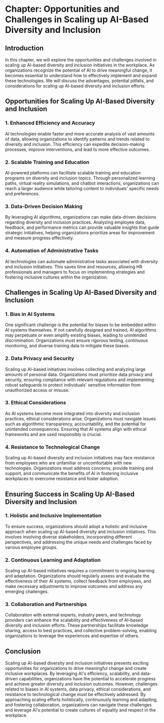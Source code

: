 Chapter: Opportunities and Challenges in Scaling up AI-Based Diversity and Inclusion
====================================================================================

Introduction
------------

In this chapter, we will explore the opportunities and challenges involved in scaling up AI-based diversity and inclusion initiatives in the workplace. As organizations recognize the potential of AI to drive meaningful change, it becomes essential to understand how to effectively implement and expand these technologies. We will discuss the advantages, potential pitfalls, and considerations for scaling up AI-based diversity and inclusion efforts.

Opportunities for Scaling Up AI-Based Diversity and Inclusion
-------------------------------------------------------------

### 1. Enhanced Efficiency and Accuracy

AI technologies enable faster and more accurate analysis of vast amounts of data, allowing organizations to identify patterns and trends related to diversity and inclusion. This efficiency can expedite decision-making processes, improve interventions, and lead to more effective outcomes.

### 2. Scalable Training and Education

AI-powered platforms can facilitate scalable training and education programs on diversity and inclusion topics. Through personalized learning paths, virtual reality simulations, and chatbot interactions, organizations can reach a larger audience while tailoring content to individuals' specific needs and preferences.

### 3. Data-Driven Decision Making

By leveraging AI algorithms, organizations can make data-driven decisions regarding diversity and inclusion practices. Analyzing employee data, feedback, and performance metrics can provide valuable insights that guide strategic initiatives, helping organizations prioritize areas for improvement and measure progress effectively.

### 4. Automation of Administrative Tasks

AI technologies can automate administrative tasks associated with diversity and inclusion initiatives. This saves time and resources, allowing HR professionals and managers to focus on implementing strategies and fostering inclusive cultures within the organization.

Challenges in Scaling Up AI-Based Diversity and Inclusion
---------------------------------------------------------

### 1. Bias in AI Systems

One significant challenge is the potential for biases to be embedded within AI systems themselves. If not carefully designed and trained, AI algorithms may perpetuate or even amplify existing biases, leading to unintended discrimination. Organizations must ensure rigorous testing, continuous monitoring, and diverse training data to mitigate these biases.

### 2. Data Privacy and Security

Scaling up AI-based initiatives involves collecting and analyzing large amounts of personal data. Organizations must prioritize data privacy and security, ensuring compliance with relevant regulations and implementing robust safeguards to protect individuals' sensitive information from unauthorized access or misuse.

### 3. Ethical Considerations

As AI systems become more integrated into diversity and inclusion practices, ethical considerations arise. Organizations must navigate issues such as algorithmic transparency, accountability, and the potential for unintended consequences. Ensuring that AI systems align with ethical frameworks and are used responsibly is crucial.

### 4. Resistance to Technological Change

Scaling up AI-based diversity and inclusion initiatives may face resistance from employees who are unfamiliar or uncomfortable with new technologies. Organizations must address concerns, provide training and support, and communicate the benefits of AI in fostering inclusive workplaces to overcome resistance and foster adoption.

Ensuring Success in Scaling Up AI-Based Diversity and Inclusion
---------------------------------------------------------------

### 1. Holistic and Inclusive Implementation

To ensure success, organizations should adopt a holistic and inclusive approach when scaling up AI-based diversity and inclusion initiatives. This involves involving diverse stakeholders, incorporating different perspectives, and addressing the unique needs and challenges faced by various employee groups.

### 2. Continuous Learning and Adaptation

Scaling up AI-based initiatives requires a commitment to ongoing learning and adaptation. Organizations should regularly assess and evaluate the effectiveness of their AI systems, collect feedback from employees, and make necessary adjustments to improve outcomes and address any emerging challenges.

### 3. Collaboration and Partnerships

Collaboration with external experts, industry peers, and technology providers can enhance the scalability and effectiveness of AI-based diversity and inclusion efforts. These partnerships facilitate knowledge sharing, access to best practices, and collective problem-solving, enabling organizations to leverage the experiences and expertise of others.

Conclusion
----------

Scaling up AI-based diversity and inclusion initiatives presents exciting opportunities for organizations to drive meaningful change and create inclusive workplaces. By leveraging AI's efficiency, scalability, and data-driven capabilities, organizations have the potential to accelerate progress and achieve greater diversity and inclusion outcomes. However, challenges related to biases in AI systems, data privacy, ethical considerations, and resistance to technological change must be effectively addressed. By approaching scaling efforts holistically, continuously learning and adapting, and fostering collaboration, organizations can navigate these challenges and leverage AI's potential to create cultures of equality and respect in the workplace.
